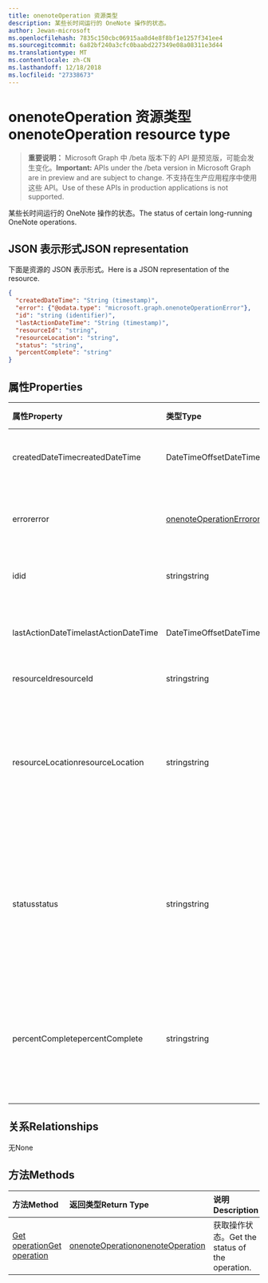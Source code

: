 ```yaml
---
title: onenoteOperation 资源类型
description: 某些长时间运行的 OneNote 操作的状态。
author: Jewan-microsoft
ms.openlocfilehash: 7835c150cbc06915aa8d4e8f8bf1e1257f341ee4
ms.sourcegitcommit: 6a82bf240a3cfc0baabd227349e08a08311e3d44
ms.translationtype: MT
ms.contentlocale: zh-CN
ms.lasthandoff: 12/18/2018
ms.locfileid: "27338673"
---
```

# <a name="onenoteoperation-resource-type"></a><span data-ttu-id="ba219-103">onenoteOperation 资源类型</span><span class="sxs-lookup"><span data-stu-id="ba219-103">onenoteOperation resource type</span></span>

> <span data-ttu-id="ba219-104">**重要说明：** Microsoft Graph 中 /beta 版本下的 API 是预览版，可能会发生变化。</span><span class="sxs-lookup"><span data-stu-id="ba219-104">**Important:** APIs under the /beta version in Microsoft Graph are in preview and are subject to change.</span></span> <span data-ttu-id="ba219-105">不支持在生产应用程序中使用这些 API。</span><span class="sxs-lookup"><span data-stu-id="ba219-105">Use of these APIs in production applications is not supported.</span></span>

<span data-ttu-id="ba219-106">某些长时间运行的 OneNote 操作的状态。</span><span class="sxs-lookup"><span data-stu-id="ba219-106">The status of certain long-running OneNote operations.</span></span>

## <a name="json-representation"></a><span data-ttu-id="ba219-107">JSON 表示形式</span><span class="sxs-lookup"><span data-stu-id="ba219-107">JSON representation</span></span>

<span data-ttu-id="ba219-108">下面是资源的 JSON 表示形式。</span><span class="sxs-lookup"><span data-stu-id="ba219-108">Here is a JSON representation of the resource.</span></span>

<!-- {
  "blockType": "resource",
  "optionalProperties": [

  ],
  "@odata.type": "microsoft.graph.onenoteOperation"
}-->

```json
{
  "createdDateTime": "String (timestamp)",
  "error": {"@odata.type": "microsoft.graph.onenoteOperationError"},
  "id": "string (identifier)",
  "lastActionDateTime": "String (timestamp)",
  "resourceId": "string",
  "resourceLocation": "string",
  "status": "string",
  "percentComplete": "string"
}

```
## <a name="properties"></a><span data-ttu-id="ba219-109">属性</span><span class="sxs-lookup"><span data-stu-id="ba219-109">Properties</span></span>
| <span data-ttu-id="ba219-110">属性</span><span class="sxs-lookup"><span data-stu-id="ba219-110">Property</span></span>     | <span data-ttu-id="ba219-111">类型</span><span class="sxs-lookup"><span data-stu-id="ba219-111">Type</span></span>   |<span data-ttu-id="ba219-112">说明</span><span class="sxs-lookup"><span data-stu-id="ba219-112">Description</span></span>|
|:---------------|:--------|:----------|
|<span data-ttu-id="ba219-113">createdDateTime</span><span class="sxs-lookup"><span data-stu-id="ba219-113">createdDateTime</span></span>| <span data-ttu-id="ba219-114">DateTimeOffset</span><span class="sxs-lookup"><span data-stu-id="ba219-114">DateTimeOffset</span></span> |<span data-ttu-id="ba219-115">操作的开始时间。</span><span class="sxs-lookup"><span data-stu-id="ba219-115">The start time of the operation.</span></span>|
|<span data-ttu-id="ba219-116">error</span><span class="sxs-lookup"><span data-stu-id="ba219-116">error</span></span>|[<span data-ttu-id="ba219-117">onenoteOperationError</span><span class="sxs-lookup"><span data-stu-id="ba219-117">onenoteOperationError</span></span>](onenoteoperationerror.md)|<span data-ttu-id="ba219-118">操作返回的错误。</span><span class="sxs-lookup"><span data-stu-id="ba219-118">The error returned by the operation.</span></span>|
|<span data-ttu-id="ba219-119">id</span><span class="sxs-lookup"><span data-stu-id="ba219-119">id</span></span>|<span data-ttu-id="ba219-120">string</span><span class="sxs-lookup"><span data-stu-id="ba219-120">string</span></span>|<span data-ttu-id="ba219-121">操作 ID。只读。</span><span class="sxs-lookup"><span data-stu-id="ba219-121">The operation id. Read-only.</span></span>|
|<span data-ttu-id="ba219-122">lastActionDateTime</span><span class="sxs-lookup"><span data-stu-id="ba219-122">lastActionDateTime</span></span>| <span data-ttu-id="ba219-123">DateTimeOffset</span><span class="sxs-lookup"><span data-stu-id="ba219-123">DateTimeOffset</span></span> |<span data-ttu-id="ba219-124">操作的上次活动时间。</span><span class="sxs-lookup"><span data-stu-id="ba219-124">The time of the last action of the operation.</span></span>|
|<span data-ttu-id="ba219-125">resourceId</span><span class="sxs-lookup"><span data-stu-id="ba219-125">resourceId</span></span>|<span data-ttu-id="ba219-126">string</span><span class="sxs-lookup"><span data-stu-id="ba219-126">string</span></span>|<span data-ttu-id="ba219-127">资源 ID。</span><span class="sxs-lookup"><span data-stu-id="ba219-127">The resource id.</span></span>|
|<span data-ttu-id="ba219-128">resourceLocation</span><span class="sxs-lookup"><span data-stu-id="ba219-128">resourceLocation</span></span>|<span data-ttu-id="ba219-129">string</span><span class="sxs-lookup"><span data-stu-id="ba219-129">string</span></span>|<span data-ttu-id="ba219-p102">对象的资源 URI。例如，复制页面或分区的资源 URI。</span><span class="sxs-lookup"><span data-stu-id="ba219-p102">The resource URI for the object. For example, the resource URI for a copied page or section.</span></span> |
|<span data-ttu-id="ba219-132">status</span><span class="sxs-lookup"><span data-stu-id="ba219-132">status</span></span>|<span data-ttu-id="ba219-133">string</span><span class="sxs-lookup"><span data-stu-id="ba219-133">string</span></span>|<span data-ttu-id="ba219-134">操作的当前状态：`notstarted`、`running`、`completed`、`failed`</span><span class="sxs-lookup"><span data-stu-id="ba219-134">The current status of the operation: `notstarted`, `running`, `completed`, `failed`</span></span> |
|<span data-ttu-id="ba219-135">percentComplete</span><span class="sxs-lookup"><span data-stu-id="ba219-135">percentComplete</span></span>|<span data-ttu-id="ba219-136">string</span><span class="sxs-lookup"><span data-stu-id="ba219-136">string</span></span>|<span data-ttu-id="ba219-137">操作仍处于 `running` 状态时操作的完成百分比</span><span class="sxs-lookup"><span data-stu-id="ba219-137">The operation percent complete if the operation is still in `running` status</span></span>

## <a name="relationships"></a><span data-ttu-id="ba219-138">关系</span><span class="sxs-lookup"><span data-stu-id="ba219-138">Relationships</span></span>
<span data-ttu-id="ba219-139">无</span><span class="sxs-lookup"><span data-stu-id="ba219-139">None</span></span>


## <a name="methods"></a><span data-ttu-id="ba219-140">方法</span><span class="sxs-lookup"><span data-stu-id="ba219-140">Methods</span></span>

| <span data-ttu-id="ba219-141">方法</span><span class="sxs-lookup"><span data-stu-id="ba219-141">Method</span></span>           | <span data-ttu-id="ba219-142">返回类型</span><span class="sxs-lookup"><span data-stu-id="ba219-142">Return Type</span></span>    |<span data-ttu-id="ba219-143">说明</span><span class="sxs-lookup"><span data-stu-id="ba219-143">Description</span></span>|
|:---------------|:--------|:----------|
|[<span data-ttu-id="ba219-144">Get operation</span><span class="sxs-lookup"><span data-stu-id="ba219-144">Get operation</span></span>](../api/onenoteoperation-get.md) | [<span data-ttu-id="ba219-145">onenoteOperation</span><span class="sxs-lookup"><span data-stu-id="ba219-145">onenoteOperation</span></span>](onenoteoperation.md) |<span data-ttu-id="ba219-146">获取操作状态。</span><span class="sxs-lookup"><span data-stu-id="ba219-146">Get the status of the operation.</span></span> |

<!-- uuid: 8fcb5dbc-d5aa-4681-8e31-b001d5168d79
2015-10-25 14:57:30 UTC -->
<!-- {
  "type": "#page.annotation",
  "description": "onenoteOperation resource",
  "keywords": "",
  "section": "documentation",
  "tocPath": ""
}-->
